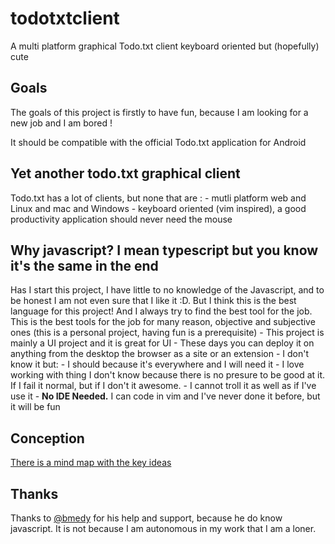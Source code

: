 # todotxtclient

A multi platform graphical Todo.txt client keyboard oriented but (hopefully) cute

## Goals 

The goals of this project is firstly to have fun, because I am looking for a new job and I am bored ! 

It should be compatible with the official Todo.txt application for Android 

## Yet another todo.txt graphical client

Todo.txt has a lot of clients, but none that are : 
	- mutli platform web and Linux and mac and Windows
	- keyboard oriented (vim inspired), a good productivity application should never need the mouse

## Why javascript? I mean typescript but you know it's the same in the end

Has I start this project, I have little to no knowledge of the Javascript, and to be honest I am not even sure that I like it :D. But I think this is the best language for this project! And I always try to find the best tool for the job. 
This is the best tools for the job for many reason, objective and subjective ones (this is a personal project, having fun is a prerequisite) 
	- This project is mainly a UI project and it is great for UI
 	- These days you can deploy it on anything from the desktop the browser as a site or an extension 
 	- I don't know it but: 
		- I should because it's everywhere and I will need it
		- I love working with thing I don't know because there is no presure to be good at it. If I fail it normal, but if I don't it awesome. 
		- I cannot troll it as well as if I've use it
    - **No IDE Needed.** I can code in vim and I've never done it before, but it will be fun


## Conception 

[There is a mind map with the key ideas](https://www.mindmeister.com/886527749?t=RJhlLQ6gZu)

## Thanks 

Thanks to [@bmedy](https://github.com/bmedy) for his help and support, because he do know javascript. It is not because I am autonomous in my work that I am a loner.  
